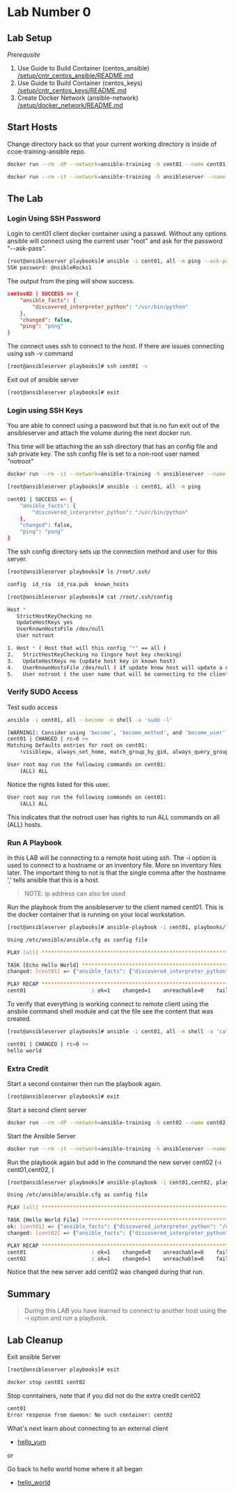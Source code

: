 # Lab Number 0

## Lab Setup

*_Prerequsite_*

1. Use Guide to Build Container (centos_ansible) [/setup/cntr_centos_ansible/README.md](/setup/cntr_centos_ansible/README.md)
1. Use Guide to Build Container (centos_keys) [/setup/cntr_centos_keys/README.md](/setup/cntr_centos_keys/README.md)
1. Create Docker Network (ansible-network) [/setup/docker_network/README.md](/setup/docker_network/README.md)

## Start Hosts

Change directory back so that your current working directory is inside of ccoe-training-ansible repo.

```bash
docker run --rm -dP --network=ansible-training -h cent01 --name cent01 centos_keys
```

```bash
docker run --rm -it --network=ansible-training -h ansibleserver --name ansibleserver -v ${PWD}:/ansible/playbooks -v ${PWD}/infra_files/ssh_config:/root/.ssh/config centos_ansible:latest bash
```

## The Lab

### Login Using SSH Password 

Login to cent01 client docker container using a passwd.  Without any options ansible will connect using the current user "root" and ask for the password "--ask-pass".

```bash
[root@ansibleserver playbooks]# ansible -i cent01, all -m ping --ask-pass
SSH password: @nsibleRocks1
```

The output from the ping will show success.

```json
centos02 | SUCCESS => {
    "ansible_facts": {
        "discovered_interpreter_python": "/usr/bin/python"
    },
    "changed": false,
    "ping": "pong"
}
```

The connect uses ssh to connect to the host. If there are issues connecting using ssh -v command

```bash
[root@ansibleserver playbooks]# ssh cent01 -v
```

Exit out of ansible server

```bash
[root@ansibleserver playbooks]# exit
```

### Login using SSH Keys

You are able to connect using a password but that is no fun exit out of the ansibleserver and attach the volume during the next docker run.

This time will be attaching the an ssh directory that has an config file and ssh private key.  The ssh config file is set to a non-root user named "notroot"

```bash
docker run --rm -it --network=ansible-training -h ansibleserver --name ansibleserver -v ${PWD}:/ansible/playbooks -v ${PWD}/infra_files/ssh:/root/.ssh centos_ansible:latest bash
```

```bash
[root@ansibleserver playbooks]# ansible -i cent01, all -m ping 
```

```bash
cent01 | SUCCESS => {
    "ansible_facts": {
        "discovered_interpreter_python": "/usr/bin/python"
    }, 
    "changed": false, 
    "ping": "pong"
}
```

The ssh config directory sets up the connection method and user for this server.

```bash
[root@ansibleserver playbooks]# ls /root/.ssh/
```

```bash
config  id_rsa  id_rsa.pub  known_hosts
```

```bash
[root@ansibleserver playbooks]# cat /root/.ssh/config
```

```bash
Host *
   StrictHostKeyChecking no
   UpdateHostKeys yes
   UserKnownHostsFile /dev/null 
   User notroot
```

```bash
1. Host * ( Host that will this config "*" == all )
2.   StrictHostKeyChecking no (ingore host key checking) 
3.   UpdateHostKeys no (update host key in known host)
4.   UserKnownHostsFile /dev/null ( if update know host will update a null file)
5.   User notroot ( the user name that will be connecting to the client )
```

### Verify SUDO Access

Test sudo access 

```bash
ansible -i cent01, all --become -m shell -a 'sudo -l'
```

```bash
[WARNING]: Consider using 'become', 'become_method', and 'become_user' rather than running sudo
cent01 | CHANGED | rc=0 >>
Matching Defaults entries for root on cent01:
    !visiblepw, always_set_home, match_group_by_gid, always_query_group_plugin, env_reset, env_keep="COLORS DISPLAY HOSTNAME HISTSIZE KDEDIR LS_COLORS", env_keep+="MAIL PS1 PS2 QTDIR USERNAME LANG LC_ADDRESS LC_CTYPE", env_keep+="LC_COLLATE LC_IDENTIFICATION LC_MEASUREMENT LC_MESSAGES", env_keep+="LC_MONETARY LC_NAME LC_NUMERIC LC_PAPER LC_TELEPHONE", env_keep+="LC_TIME LC_ALL LANGUAGE LINGUAS _XKB_CHARSET XAUTHORITY", secure_path=/sbin\:/bin\:/usr/sbin\:/usr/bin

User root may run the following commands on cent01:
    (ALL) ALL
```

Notice the rights listed for this user.  

```bash
User root may run the following commands on cent01:
    (ALL) ALL
```

This indicates that the notroot user has rights to run ALL commands on all (ALL) hosts.

### Run A Playbook

In this LAB will be connecting to a remote host using ssh.  The -i option is used to connect to a hostname or an inventory file.  More on inventory files later.  The important thing to not is that the single comma after the hostname ',' tells ansible that this is a host.  

> NOTE: ip address can also be used

Run the playbook from the ansibleserver to the client named cent01.  This is the docker container that is running on your local workstation. 

```bash
[root@ansibleserver playbooks]# ansible-playbook -i cent01, playbooks/lab_hello_world_file.yml -v
```

```bash
Using /etc/ansible/ansible.cfg as config file

PLAY [all] **********************************************************************************************************************************

TASK [Echo Hello World] *********************************************************************************************************************
changed: [cent01] => {"ansible_facts": {"discovered_interpreter_python": "/usr/bin/python"}, "changed": true, "checksum": "22596363b3de40b06f981fb85d82312e8c0ed511", "dest": "/tmp/hello_world_test.txt", "gid": 1000, "group": "notroot", "md5sum": "6f5902ac237024bdd0c176cb93063dc4", "mode": "0664", "owner": "notroot", "size": 12, "src": "/home/notroot/.ansible/tmp/ansible-tmp-1614024837.18-1649-96181922472341/source", "state": "file", "uid": 1000}

PLAY RECAP **********************************************************************************************************************************
cent01                     : ok=1    changed=1    unreachable=0    failed=0    skipped=0    rescued=0    ignored=0   

```

To verify that everything is working connect to remote client using the ansbile command shell module and cat the file see the content that was created. 

```bash
[root@ansibleserver playbooks]# ansible -i cent01, all -m shell -a 'cat /tmp/hello_world_test.txt'
```

```bash
cent01 | CHANGED | rc=0 >>
hello world
```

### Extra Credit

Start a second container then run the playbook again. 

```bash
[root@ansibleserver playbooks]# exit 
```

Start a second client server 

```bash
docker run --rm -dP --network=ansible-training -h cent02 --name cent02 centos_keys
```

Start the Ansible Server

```bash
docker run --rm -it --network=ansible-training -h ansibleserver --name ansibleserver -v ${PWD}:/ansible/playbooks -v ${PWD}/infra_files/ssh:/root/.ssh centos_ansible:latest bash
```

Run the playbook again but add in the command the new server cent02 (-i cent01,cent02, )

```bash
[root@ansibleserver playbooks]# ansible-playbook -i cent01,cent02, playbooks/lab_hello_world_file.yml -v
```

```bash
Using /etc/ansible/ansible.cfg as config file

PLAY [all] **********************************************************************************************************************************

TASK [Hello World File] *********************************************************************************************************************
ok: [cent01] => {"ansible_facts": {"discovered_interpreter_python": "/usr/bin/python"}, "changed": false, "checksum": "22596363b3de40b06f981fb85d82312e8c0ed511", "dest": "/tmp/hello_world_test.txt", "gid": 1000, "group": "notroot", "mode": "0664", "owner": "notroot", "path": "/tmp/hello_world_test.txt", "size": 12, "state": "file", "uid": 1000}
changed: [cent02] => {"ansible_facts": {"discovered_interpreter_python": "/usr/bin/python"}, "changed": true, "checksum": "22596363b3de40b06f981fb85d82312e8c0ed511", "dest": "/tmp/hello_world_test.txt", "gid": 1000, "group": "notroot", "md5sum": "6f5902ac237024bdd0c176cb93063dc4", "mode": "0664", "owner": "notroot", "size": 12, "src": "/home/notroot/.ansible/tmp/ansible-tmp-1614025768.83-56-230297983267282/source", "state": "file", "uid": 1000}

PLAY RECAP **********************************************************************************************************************************
cent01                     : ok=1    changed=0    unreachable=0    failed=0    skipped=0    rescued=0    ignored=0   
cent02                     : ok=1    changed=1    unreachable=0    failed=0    skipped=0    rescued=0    ignored=0   
```

Notice that the new server add cent02 was changed during that run.


## Summary

> During this LAB you have learned to connect to another host using the -i option and run a playbook.  

## Lab Cleanup 

Exit ansible Server

```bash
[root@ansibleserver playbooks]# exit 
```

```bash
docker stop cent01 cent02
```

Stop conntainers, note that if you did not do the extra credit cent02

```bash
cent01
Error response from daemon: No such container: cent02
```

What's next learn about connecting to an external client

* [hello_yum](../2.hello_yum/README.md)

or

Go back to hello world home where it all began

* [hello_world](/)
